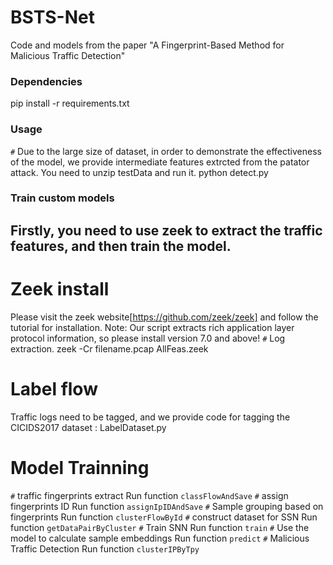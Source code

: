 # BSTS-Net
Code and models from the paper "A Fingerprint-Based Method for Malicious Traffic Detection"

### Dependencies
pip install -r requirements.txt

### Usage
`#` Due to the large size of dataset, in order to demonstrate the effectiveness of the model, we provide intermediate features extrcted from the patator attack. You need to unzip testData and run it.
python detect.py

### Train custom models
## Firstly, you need to use zeek to extract the traffic features, and then train the model.
# Zeek install
Please visit the zeek website[https://github.com/zeek/zeek] and follow the tutorial for installation. Note: Our script extracts rich application layer protocol information, so please install version 7.0 and above!
`#` Log extraction.
zeek -Cr filename.pcap AllFeas.zeek

# Label flow
Traffic logs need to be tagged, and we provide code for tagging the CICIDS2017 dataset : LabelDataset.py

# Model Trainning
`#` traffic fingerprints extract
Run function `classFlowAndSave`
`#` assign fingerprints ID
Run function `assignIpIDAndSave`
`#` Sample grouping based on fingerprints
Run function `clusterFlowById`
`#` construct dataset for SSN
Run function `getDataPairByCluster`
`#` Train SNN
Run function `train`
`#` Use the model to calculate sample embeddings
Run function `predict`
`#` Malicious Traffic Detection
Run function `clusterIPByTpy`
